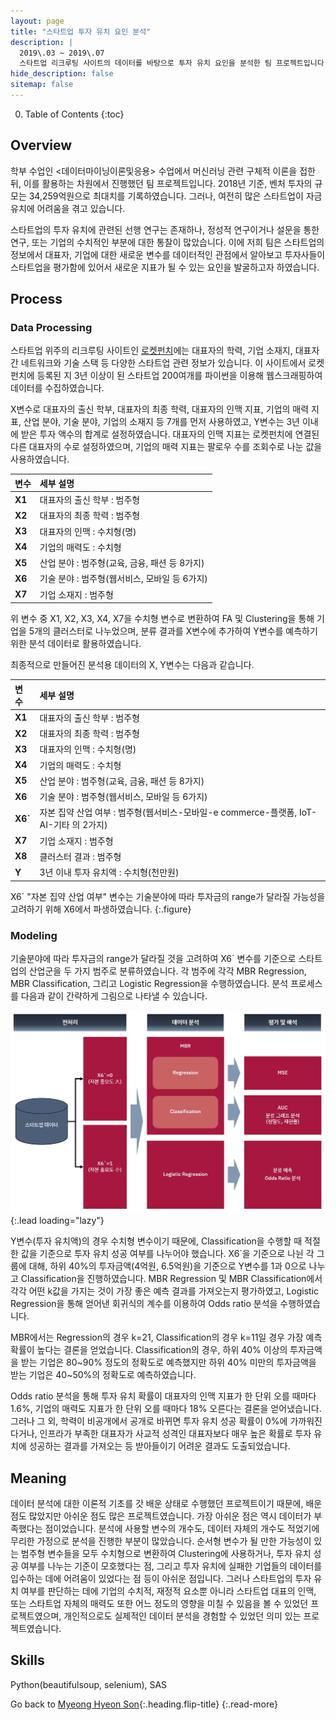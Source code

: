 ```yaml
---
layout: page
title: "스타트업 투자 유치 요인 분석"
description: |
  2019\.03 ~ 2019\.07  
  스타트업 리크루팅 사이트의 데이터를 바탕으로 투자 유치 요인을 분석한 팀 프로젝트입니다.
hide_description: false
sitemap: false
---
```


0. Table of Contents
{:toc}


## Overview

학부 수업인 \<데이터마이닝이론및응용\> 수업에서 머신러닝 관련 구체적 이론을 접한 뒤, 이를 활용하는 차원에서 진행했던 팀 프로젝트입니다. 2018년 기준, 벤처 투자의 규모는 34,259억원으로 최대치를 기록하였습니다. 그러나, 여전히 많은 스타트업이 자금 유치에 어려움을 겪고 있습니다.

스타트업의 투자 유치에 관련된 선행 연구는 존재하나, 정성적 연구이거나 설문을 통한 연구, 또는 기업의 수치적인 부분에 대한 통찰이 많았습니다. 이에 저희 팀은 스타트업의 정보에서 대표자, 기업에 대한 새로운 변수를 데이터적인 관점에서 알아보고 투자사들이 스타트업을 평가함에 있어서 새로운 지표가 될 수 있는 요인을 발굴하고자 하였습니다.


## Process

### Data Processing

스타트업 위주의 리크루팅 사이트인 [로켓펀치](https://www.rocketpunch.com/companies)에는 대표자의 학력, 기업 소재지, 대표자 간 네트워크와 기술 스택 등 다양한 스타트업 관련 정보가 있습니다. 이 사이트에서 로켓펀치에 등록된 지 3년 이상이 된 스타트업 200여개를 파이썬을 이용해 웹스크래핑하여 데이터를 수집하였습니다.

X변수로 대표자의 출신 학부, 대표자의 최종 학력, 대표자의 인맥 지표, 기업의 매력 지표, 산업 분야, 기술 분야, 기업의 소재지 등 7개를 먼저 사용하였고, Y변수는 3년 이내에 받은 투자 액수의 합계로 설정하였습니다. 대표자의 인맥 지표는 로켓펀치에 연결된 다른 대표자의 수로 설정하였으며, 기업의 매력 지표는 팔로우 수를 조회수로 나눈 값을 사용하였습니다. 

|**변수**|**세부 설명**|
|:-------|:-------|
|**X1**|대표자의 출신 학부 : 범주형|
|**X2**|대표자의 최종 학력 : 범주형|
|**X3**|대표자의 인맥 : 수치형(명)|
|**X4**|기업의 매력도 : 수치형|
|**X5**|산업 분야 : 범주형(교육, 금융, 패션 등 8가지)|
|**X6**|기술 분야 : 범주형(웹서비스, 모바일 등 6가지)|
|**X7**|기업 소재지 : 범주형|

위 변수 중 X1, X2, X3, X4, X7을 수치형 변수로 변환하여 FA 및 Clustering을 통해 기업을 5개의 클러스터로 나누었으며, 분류 결과를 X변수에 추가하여 Y변수를 예측하기 위한 분석 데이터로 활용하였습니다.

<!-- ![startup-FA image](/assets/img/projects/startup-FA.jpg){width="100" height="200" loading="lazy"} -->
<!-- <p align="center">
  <img width="350" src="/assets/img/projects/startup-FA.jpg">
</p> -->
최종적으로 만들어진 분석용 데이터의 X, Y변수는 다음과 같습니다.

|**변수**|**세부 설명**|
|:-------|:-------|
|**X1**|대표자의 출신 학부 : 범주형|
|**X2**|대표자의 최종 학력 : 범주형|
|**X3**|대표자의 인맥 : 수치형(명)|
|**X4**|기업의 매력도 : 수치형|
|**X5**|산업 분야 : 범주형(교육, 금융, 패션 등 8가지)|
|**X6**|기술 분야 : 범주형(웹서비스, 모바일 등 6가지)|
|**X6`**|자본 집약 산업 여부 : 범주형(웹서비스-모바일-e commerce-플랫폼, IoT-AI-기타 의 2가지)|
|**X7**|기업 소재지 : 범주형|
|**X8**|클러스터 결과 : 범주형|
|**Y**|3년 이내 투자 유치액 : 수치형(천만원)|

X6` "자본 집약 산업 여부" 변수는 기술분야에 따라 투자금의 range가 달라질 가능성을 고려하기 위해 X6에서 파생하였습니다.
{:.figure}


### Modeling

기술분야에 따라 투자금의 range가 달라질 것을 고려하여 X6` 변수를 기준으로 스타트업의 산업군을 두 가지 범주로 분류하였습니다. 각 범주에 각각 MBR Regression, MBR Classification, 그리고 Logistic Regression을 수행하였습니다. 분석 프로세스를 다음과 같이 간략하게 그림으로 나타낼 수 있습니다.

![startup-process-all](/assets/img/projects/startup-process-all.jpg){:.lead loading="lazy"}

Y변수(투자 유치액)의 경우 수치형 변수이기 때문에, Classification을 수행할 때 적절한 값을 기준으로 투자 유치 성공 여부를 나누어야 했습니다. X6`을 기준으로 나뉜 각 그룹에 대해, 하위 40%의 투자금액(4억원, 6.5억원)을 기준으로 Y변수를 1과 0으로 나누고 Classification을 진행하였습니다. MBR Regression 및 MBR Classification에서 각각 어떤 k값을 가지는 것이 가장 좋은 예측 결과를 가져오는지 평가하였고, Logistic Regression을 통해 얻어낸 회귀식의 계수를 이용하여 Odds ratio 분석을 수행하였습니다. 

MBR에서는 Regression의 경우 k=21, Classification의 경우 k=11일 경우 가장 예측 확률이 높다는 결론을 얻었습니다. Classification의 경우, 하위 40% 이상의 투자금액을 받는 기업은 80~90% 정도의 정확도로 예측했지만 하위 40% 미만의 투자금액을 받는 기업은 40~50%의 정확도로 예측하였습니다.

Odds ratio 분석을 통해 투자 유치 확률이 대표자의 인맥 지표가 한 단위 오를 때마다 1.6%, 기업의 매력도 지표가 한 단위 오를 때마다 18% 오른다는 결론을 얻어냈습니다. 그러나 그 외, 학력이 비공개에서 공개로 바뀌면 투자 유치 성공 확률이 0%에 가까워진다거나, 인프라가 부족한 대표자가 사교적 성격인 대표자보다 매우 높은 확률로 투자 유치에 성공하는 결과를 가져오는 등 받아들이기 어려운 결과도 도출되었습니다.


## Meaning

데이터 분석에 대한 이론적 기초를 갓 배운 상태로 수행했던 프로젝트이기 때문에, 배운 점도 많았지만 아쉬운 점도 많은 프로젝트였습니다. 가장 아쉬운 점은 역시 데이터가 부족했다는 점이었습니다. 분석에 사용할 변수의 개수도, 데이터 자체의 개수도 적었기에 무리한 가정으로 분석을 진행한 부분이 많았습니다. 순서형 변수가 될 만한 가능성이 있는 범주형 변수들을 모두 수치형으로 변환하여 Clustering에 사용하거나, 투자 유치 성공 여부를 나누는 기준이 모호했다는 점, 그리고 투자 유치에 실패한 기업들의 데이터를 입수하는 데에 어려움이 있었다는 점 등이 아쉬운 점입니다. 그러나 스타트업의 투자 유치 여부를 판단하는 데에 기업의 수치적, 재정적 요소뿐 아니라 스타트업 대표의 인맥, 또는 스타트업 자체의 매력도 또한 어느 정도의 영향을 미칠 수 있음을 볼 수 있었던 프로젝트였으며, 개인적으로도 실제적인 데이터 분석을 경험할 수 있었던 의미 있는 프로젝트였습니다.



## Skills

Python(beautifulsoup, selenium), SAS


Go back to [Myeong Hyeon Son](/about/#projects){:.heading.flip-title}
{:.read-more}